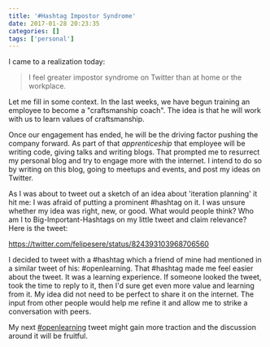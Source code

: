 ```yaml
---
title: '#Hashtag Impostor Syndrome'
date: 2017-01-28 20:23:35
categories: []
tags: ['personal']
---
```


I came to a realization today:

> I feel greater impostor syndrome on Twitter than at home or the workplace.

Let me fill in some context. In the last weeks, we have begun training an employee to become a "craftsmanship coach". The idea is that he will work with us to learn values of craftsmanship.

Once our engagement has ended, he will be the driving factor pushing the company forward. As part of that _apprenticeship_ that employee will be writing code, giving talks and writing blogs. That prompted me to resurrect my personal blog and try to engage more with the internet. I intend to do so by writing on this blog, going to meetups and events, and post my ideas on Twitter.

As I was about to tweet out a sketch of an idea about 'iteration planning' it hit me: I was afraid of putting a prominent #hashtag on it. I was unsure whether my idea was right, new, or good. What would people think? Who am I to Big-Important-Hashtags on my little tweet and claim relevance? Here is the tweet:

https://twitter.com/felipesere/status/824393103968706560

I decided to tweet with a #hashtag which a friend of mine had mentioned in a similar tweet of his: #openlearning. That #hashtag made me feel easier about the tweet. It was a learning experience. If someone looked the tweet, took the time to reply to it, then I'd sure get even more value and learning from it. My idea did not need to be perfect to share it on the internet. The input from other people would help me refine it and allow me to strike a conversation with peers.

My next [#openlearning](https://twitter.com/search?q=%23openlearning&src=typd) tweet might gain more traction and the discussion around it will be fruitful.
